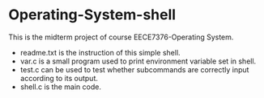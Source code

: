 # Operating-System-shell

This is the midterm project of course EECE7376-Operating System.

* readme.txt is the instruction of this simple shell.
* var.c is a small program used to print environment variable set in shell.
* test.c can be used to test whether subcommands are correctly input according to its output.
* shell.c is the main code.
